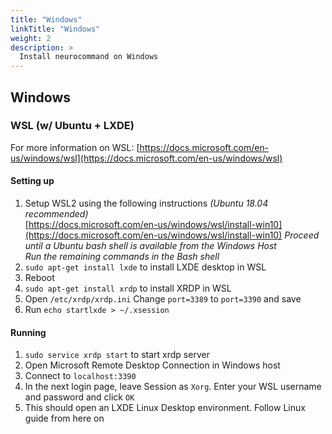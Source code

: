 ```yaml
---
title: "Windows"
linkTitle: "Windows"
weight: 2
description: >
  Install neurocommand on Windows
---
```


## Windows

### WSL (w/ Ubuntu + LXDE)
For more information on WSL: [https://docs.microsoft.com/en-us/windows/wsl](https://docs.microsoft.com/en-us/windows/wsl)

#### Setting up
1. Setup WSL2 using the following instructions _(Ubuntu 18.04 recommended)_  
[https://docs.microsoft.com/en-us/windows/wsl/install-win10](https://docs.microsoft.com/en-us/windows/wsl/install-win10)
_Proceed until a Ubuntu bash shell is available from the Windows Host_  
_Run the remaining commands in the Bash shell_
2. `sudo apt-get install lxde` to install LXDE desktop in WSL
3. Reboot
4. `sudo apt-get install xrdp` to install XRDP in WSL
5. Open `/etc/xrdp/xrdp.ini`
Change `port=3389` to `port=3390` and save
6. Run `echo startlxde > ~/.xsession`

#### Running
1. `sudo service xrdp start` to start xrdp server
2. Open Microsoft Remote Desktop Connection in Windows host
3. Connect to `localhost:3390`
4. In the next login page, leave Session as `Xorg`. Enter your WSL username and password and click `OK`
5. This should open an LXDE Linux Desktop environment. Follow Linux guide from here on
